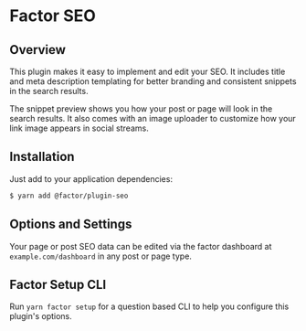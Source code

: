 # Factor SEO

## Overview

This plugin makes it easy to implement and edit your SEO. It includes title and meta description templating for better branding and consistent snippets in the search results.

The snippet preview shows you how your post or page will look in the search results. It also comes with an image uploader to customize how your link image appears in social streams.

## Installation

Just add to your application dependencies:

```bash
$ yarn add @factor/plugin-seo
```

## Options and Settings

Your page or post SEO data can be edited via the factor dashboard at `example.com/dashboard` in any post or page type.

## Factor Setup CLI

Run `yarn factor setup` for a question based CLI to help you configure this plugin's options.
